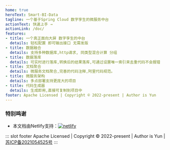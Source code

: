 ```yaml
---
home: true
heroText: Smart-BI-Data
tagline: 一个基于Spring Cloud 数字孪生的微服务中台
actionText: 快速上手 →
actionLink: /doc/
features:
- title: 一个真正面向大屏 数字孪生的中台
  details: 轻松配置 即可输出接口 无需发版
- title: 数据融合
  details: 支持多种数据库,http请求, 同类型混合计算 分组
- title: 数据落库
  details: 可实时进行落库,转换后的结果落库,可通过设置唯一索引来去重代码不会报错
- title: 文档聚合
  details: 微服务文档聚合,完善的代码注释,阿里代码规范。
- title: 微服务架构
  details: 多点部署支持更庞大的项目
- title: 代码生成器
  details: 生成即用,直接可复制到项目中  
footer: Apache Licensed | Copyright © 2022-present | Author is Yun
---
```

### 特别鸣谢

- 本文档由Netlify支持：[![netlify](https://www.netlify.com/v3/img/components/full-logo-light.svg)](https://www.netlify.com)

::: slot footer
Apache Licensed | Copyright © 2022-present | Author is Yun | [苏ICP备2021054525号](https://beian.miit.gov.cn/)
:::